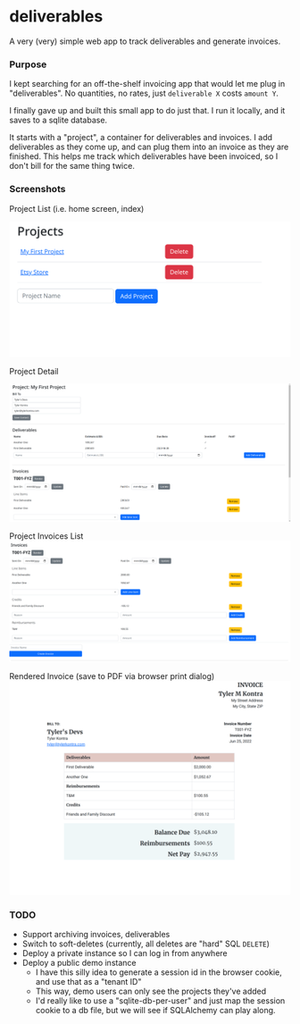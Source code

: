 # deliverables

A very (very) simple web app to track deliverables and generate invoices.

### Purpose

I kept searching for an off-the-shelf invoicing app that would let me plug in "deliverables". No quantities,
no rates, just `deliverable X` costs `amount Y`.

I finally gave up and built this small app to do just that. I run it locally, and it saves to a sqlite database.

It starts with a "project", a container for deliverables and invoices. I add deliverables as they come up, and can plug them into an invoice as they are finished. This helps me track which deliverables have been invoiced, so I don't bill for the same thing twice.

### Screenshots

Project List (i.e. home screen, index)

![project list](./docs/images/projects.png)

Project Detail

![project detail](./docs/images/project-detail.png)

Project Invoices List
![project invoices](./docs/images/project-invoices.png)

Rendered Invoice (save to PDF via browser print dialog)
![rendered invoice](./docs/images/invoice-render.png)


### TODO

- Support archiving invoices, deliverables
- Switch to soft-deletes (currently, all deletes are "hard" SQL `DELETE`)
- Deploy a private instance so I can log in from anywhere
- Deploy a public demo instance
  - I have this silly idea to generate a session id in the browser cookie, and use that as a "tenant ID"
  - This way, demo users can only see the projects they've added
  - I'd really like to use a "sqlite-db-per-user" and just map the session cookie to a db file, but we will see if SQLAlchemy can play along.